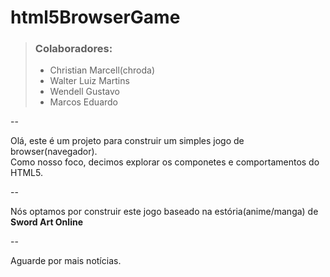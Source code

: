 html5BrowserGame
================

> ### Colaboradores:
> - Christian Marcell(chroda)
> - Walter Luiz Martins
> - Wendell Gustavo
> - Marcos Eduardo

--

Olá, este é um projeto para construir um simples jogo de browser(navegador).<br/>
Como nosso foco, decimos explorar os componetes e comportamentos do HTML5.

--

Nós optamos por construir este jogo baseado na estória(anime/manga) de __Sword Art Online__

--

Aguarde por mais notícias.
